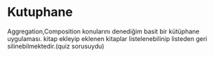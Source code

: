 # Kutuphane
Aggregation,Composition konularını denediğim basit bir kütüphane uygulaması. kitap ekleyip eklenen kitaplar listelenebilinip listeden geri silinebilmektedir.(quiz sorusuydu)
